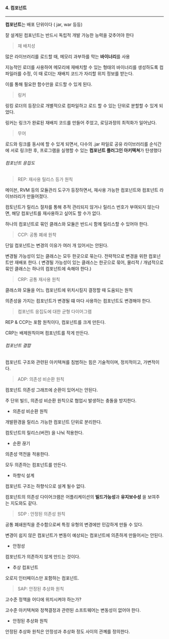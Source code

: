 #### 4. 컴포넌트

---

**컴포넌트**는 배포 단위이다 ( jar, war 등등)

잘 설계된 컴포넌트는 반드시 독립적 개발 가능한 능력을 갖추어야 한다



> 재 배치성

많은 라이브러리를 로드할 때, 메모리 과부하를 막는 **바이너리**를 사용

지능적인 로더를 사용하여 메모리에 재배치할 수 있는 형태의 바이너리를 생성하도록 컴파일러를 수정, 이 때 로더는 재배치 코드가 자리할 위치 정보를 받는다.

이를 통해 필요한 함수만을 로드할 수 있게 된다.



> 링커

링킹 로더의 등장으로 개별적으로 컴파일하고 로드 할 수 있는 단위로 분할할 수 있게 되었다.

링커는 링크가 완료된 재배치 코드를 만들어 주었고, 로딩과정의 최적화가 일어났다.



> 무어

로드와 링크를 동시에 할 수 있게 되면서, 다수의 .jar 파일로 공유 라이브러리를 순식간에 서로 링크한 후, 프로그램을 실행할 수 있는 **컴포넌트 플러그인 아키텍쳐**가 탄생했다



###### 컴포넌트 응집도

> REP: 재사용 릴리스 등가 원칙

메이븐, RVM 등의 모듈관리 도구가 등장하면서, 재사용 가능한 컴포넌트와 컴포넌트 라이브러리가 만들어졌다.

컴토넌트가 릴리스 절차를 통해 추적 관리되지 않거나 릴리스 번호가 부여되지 않는다면, 해당 컴포넌트를 재사용하고 싶어도 할 수가 없다.

하나의 컴포넌트로 묶인 클래스와 모듈은 반드시 함께 릴리스할 수 있어야 한다.



> CCP: 공통 폐쇄 원착

단일 컴포넌트는 변경의 이유가 여러 개 있어서는 안된다.

변경될 가능성이 있는 클래스는 모두 한곳으로 묶는다. 전략적으로 변경을 위한 컴포넌트만 재배포 한다. ( 변경될 가능성이 있는 클래스는 한곳으로 묶어, 물리적 / 개념적으로 묶인 클래스는 하나의 컴포넌트에 속해야 한다.)



> CRP: 공통 재사용 원칙

클래스와 모듈을 어느 컴포넌트에 위치시킬지 결정할 때 도움되는 원칙

의존성을 가지는 컴포넌트가 변경될 떄 마다 사용하는 컴포넌트도 변경해야 한다.



> 컴포넌트 응집도에 대한 균형 다이어그램

REP & CCP는 포함 원칙이다, 컴포넌트를 크게 만든다.

CRP는 배제원칙이며 컴포넌트를 작게 만든다.



###### 컴포넌트 결합

컴포넌트 구조와 관련된 아키텍쳐를 침범하는 힘은 기술적이며, 정치적이고, 가변적이다.



> ADP: 의존성 비순환 원칙

컴포넌트 의존성 그래프에 순환이 있어서는 안된다.

주 단위 빌드, 의존성 비순환 원칙으로 협업시 발생하는 충돌을 방지한다.



- 의존성 비순환 원칙

개발환경을 릴리스 가능한 컴포넌트 단위로 분리한다.

컴토넌트의 릴리스(버전) 을 나눠 적용한다.



- 순환 끊기

의존성 역전을 적용한다.

모두 의존하는 컴포넌트를 만든다.



- 하향식 설계

컴포넌트 구조는 하향식으로 설계 될수 없다.

컴포넌트의 의존성 다이어크램은 어플리케이션의 **빌드가능성**과 **유지보수성**  을 보여주는 지도와도 같다.



> SDP : 안정된 의존성 원칙

공통 폐쇄원칙을 준수함으로써 특정 유형의 변경에만 민감하게 만들 수 있다.

변경이 쉽지 않은 컴포넌트가 변동이 예상되는 컴포넌트에 의존하게 만들어서는 안된다.



- 안정성

컴포넌트가 의존하지 않게 만드는 것이다.

- 추상 컴포넌트

오로지 인터페이스만 포함하는 컴포넌트.



> SAP: 안정된 추상화 원칙

고수준 정책을 어디에 위치시켜야 하는가?

고수준 아키텍쳐와 정책결정과 관련된 소프트웨어는 변동성이 없어야 한다.



- 안정된 추상화 원칙

안정된 추상화 원칙은 안정성과 추상화 정도 사이의 관꼐를 정의한다.